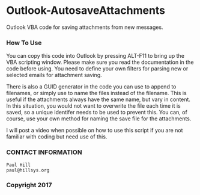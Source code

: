 # Outlook-AutosaveAttachments
Outlook VBA code for saving attachments from new messages.

### How To Use
You can copy this code into Outlook by pressing ALT-F11 to bring up the VBA scripting window.
Please make sure you read the documentation in the code before using.  You need to define
your own filters for parsing new or selected emails for attachment saving.

There is also a GUID generator in the code you can use to append to filenames, or simply
use to name the files instead of the filename.  This is useful if the attachments always
have the same name, but vary in content.  In this situation, you would not want to
overwrite the file each time it is saved, so a unique identifer needs to be used to prevent
this.  You can, of course, use your own method for naming the save file for the attachments.

I will post a video when possible on how to use this script if you are not familiar with coding
but need use of this.

### CONTACT INFORMATION
    Paul Hill
    paul@hillsys.org
	
### Copyright 2017
